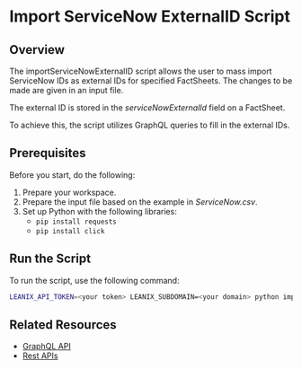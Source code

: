 # Import ServiceNow ExternalID Script

## Overview

The importServiceNowExternalID script allows the user to mass import ServiceNow IDs as external IDs for specified FactSheets. The changes to be made are given in an input file.

The external ID is stored in the *serviceNowExternalId* field on a FactSheet.

To achieve this, the script utilizes GraphQL queries to fill in the external IDs.

## Prerequisites

Before you start, do the following:

1. Prepare your workspace.
2. Prepare the input file based on the example in *ServiceNow.csv*.
3. Set up Python with the following libraries: 
    - `pip install requests`
    - `pip install click`

## Run the Script

To run the script, use the following command:

```bash
LEANIX_API_TOKEN=<your token> LEANIX_SUBDOMAIN=<your domain> python importServiceNowExternalI.py
```

## Related Resources

- [GraphQL API](https://docs-eam.leanix.net/reference/graphql-tutorials)
- [Rest APIs](https://docs-eam.leanix.net/reference/rest-apis)
